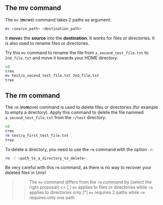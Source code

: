 ## The mv command

The `mv` (**m**o**v**e) command takes 2 paths as argument:

```bash
mv <source_path> <destination_path>
```

It **move**s the **source** into the **destination**. 
It works for files or directories.
It is also used to rename files or directories.

Try this `mv` command to rename the file from `a_second_test_file.txt` to `2nd_file.txt` and move it towards your HOME directory: 
```bash
cd
tree
mv test/a_second_test_file.txt 2nd_file.txt
tree
```

## The rm command

The `rm` (**r**e**m**ove) command is used to delete files or directories (for example to empty a directory).
Apply this command to delete the file nammed `a_second_test_file.txt` from the `~/test` directory:

```bash
cd
tree
rm test/a_first_test_file.txt
tree
```

To delete a directory, you need to use the `rm` command with the option `-r`:

```bash
rm -r <path_to_a_directory_to_delete>
```

Be very careful with this `rm` command, as there is no way to recover your deleted files in Unix!



>>The `mv` command differs from the `rm` command by (select the right proposal):<<
[ ] `mv` applies to files or directories while `rm` applies to directories only
[*] `mv` requires 2 paths while `rm` requires only one path
